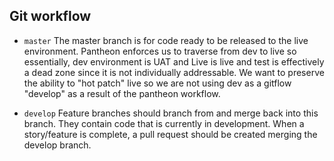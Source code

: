 ## Git workflow

- `master` The master branch is for code ready to be released to the live environment. Pantheon enforces us to traverse from dev to live so essentially, dev environment is UAT and Live is live and test is effectively a dead zone since it is not individually addressable. We want to preserve the ability to "hot patch" live so we are not using dev as a gitflow "develop" as a result of the pantheon workflow.

- `develop` Feature branches should branch from and merge back into this branch. They contain code that is currently in development. When a story/feature is complete, a pull request should be created merging the develop branch.
